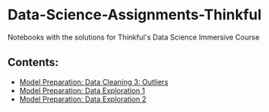 # Data-Science-Assignments-Thinkful
Notebooks with the solutions for Thinkful's Data Science Immersive Course

## Contents:
- [Model Preparation: Data Cleaning 3: Outliers](https://github.com/andheartsjaz/Data-Science-Assignments-Thinkful/blob/master/Assignment_Data_Cleaning_3_outliers.ipynb)
- [Model Preparation: Data Exploration 1](https://github.com/andheartsjaz/Data-Science-Assignments-Thinkful/blob/master/Assignment_Data_Exploration_1.ipynb)
- [Model Preparation: Data Exploration 2](https://github.com/andheartsjaz/Data-Science-Assignments-Thinkful/blob/master/Assignment_Data_Exploration_2.ipynb)
